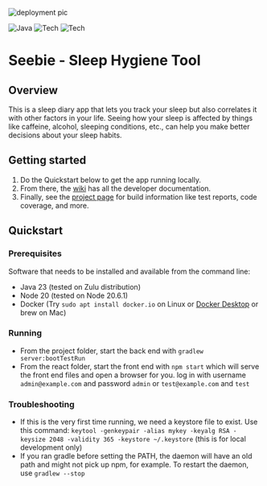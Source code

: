 ![deployment pic](https://github.com/thinkbigthings/seebie/actions/workflows/trigger-cd.yml/badge.svg)

![Java](https://img.shields.io/badge/java-23-blue?style=for-the-badge&logo=openjdk&logoColor=orange)
![Tech](https://img.shields.io/badge/spring-%236DB33F.svg?style=for-the-badge&logo=spring&logoColor=white)
![Tech](https://img.shields.io/badge/react-%2320232a.svg?style=for-the-badge&logo=react&logoColor=%2361DAFB)

# Seebie - Sleep Hygiene Tool

## Overview

This is a sleep diary app that lets you track your sleep but also
correlates it with other factors in your life.
Seeing how your sleep is affected by things like caffeine, alcohol,
sleeping conditions, etc., can help you make better decisions about your sleep habits.


## Getting started

1. Do the Quickstart below to get the app running locally.
2. From there, the [wiki](https://github.com/thinkbigthings/seebie/wiki) 
has all the developer documentation.
3. Finally, see the [project page](https://thinkbigthings.github.io/seebie) for build information
like test reports, code coverage, and more.

## Quickstart

### Prerequisites

Software that needs to be installed and available from the command line:

- Java 23 (tested on Zulu distribution)
- Node 20 (tested on Node 20.6.1)
- Docker (Try `sudo apt install docker.io` on Linux or  [Docker Desktop](https://hub.docker.com/editions/community/docker-ce-desktop-mac) or brew on Mac)

### Running

- From the project folder, start the back end with `gradlew server:bootTestRun`
- From the react folder, start the front end with `npm start`
which will serve the front end files and open a browser for you.
log in with username `admin@example.com` and password `admin` or `test@example.com` and `test`

### Troubleshooting

- If this is the very first time running, we need a keystore file to exist.
  Use this command: `keytool -genkeypair -alias mykey -keyalg RSA -keysize 2048 -validity 365 -keystore ~/.keystore`
  (this is for local development only)
- If you ran gradle before setting the PATH, the daemon will have an old path and might not pick up npm, for example. 
  To restart the daemon, use `gradlew --stop`

